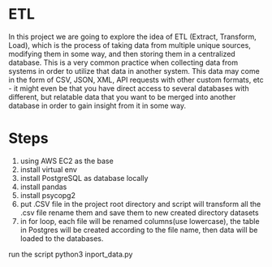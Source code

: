 # ETL
In this project we are going to explore the idea of ETL (Extract, Transform, Load), which is the process of taking data from multiple unique sources, modifying them in some way, and then storing them in a centralized database. This is a very common practice when collecting data from systems in order to utilize that data in another system. This data may come in the form of CSV, JSON, XML, API requests with other custom formats, etc - it might even be that you have direct access to several databases with different, but relatable data that you want to be merged into another database in order to gain insight from it in some way.

# Steps
1. using AWS EC2 as the base
2. install virtual env
3. install PostgreSQL as database locally 
4. install pandas
5. install psycopg2
6. put .CSV file in the project root directory and script will transform all the .csv file rename them and save them to new created directory datasets
7. in for loop, each file will be renamed columns(use lowercase),  the table in Postgres will be created according to the file name, then data will be loaded to the databases.

 run the script
 python3 inport_data.py